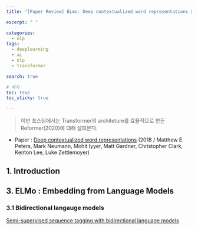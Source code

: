 ```yaml
---
title: "[Paper Review] ELmo: Deep contextualized word representations 논문 분석"

excerpt: " "

categories: 
  - nlp
tags: 
  - deeplearning
  - ai
  - nlp
  - transformer

search: true

# 목차
toc: true  
toc_sticky: true 

---
```



> 이번 포스팅에서는 Transformer의 architeture를 효율적으로 만든 Reformer(2020)에 대해 살펴본다.

- Paper : [Deep contextualized word representations](https://arxiv.org/abs/1802.05365)
          (2018 / Matthew E. Peters, Mark Neumann, Mohit Iyyer, Matt Gardner, Christopher Clark, Kenton Lee, Luke Zettlemoyer)


## 1. Introduction


## 3. ELMo : Embedding from Language Models
### 3.1 Bidirectional langauge models

[Semi-supervised sequence tagging with bidirectional language models](https://arxiv.org/abs/1705.00108)